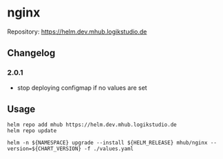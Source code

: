 # nginx

Repository: <https://helm.dev.mhub.logikstudio.de>

## Changelog

### 2.0.1

- stop deploying configmap if no values are set

## Usage

```shell
helm repo add mhub https://helm.dev.mhub.logikstudio.de
helm repo update

helm -n ${NAMESPACE} upgrade --install ${HELM_RELEASE} mhub/nginx --version=${CHART_VERSION} -f ./values.yaml
```
